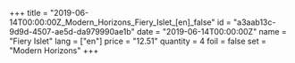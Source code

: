 +++
title = "2019-06-14T00:00:00Z_Modern_Horizons_Fiery_Islet_[en]_false"
id = "a3aab13c-9d9d-4507-ae5d-da979990ae1b"
date = "2019-06-14T00:00:00Z"
name = "Fiery Islet"
lang = ["en"]
price = "12.51"
quantity = 4
foil = false
set = "Modern Horizons"
+++
